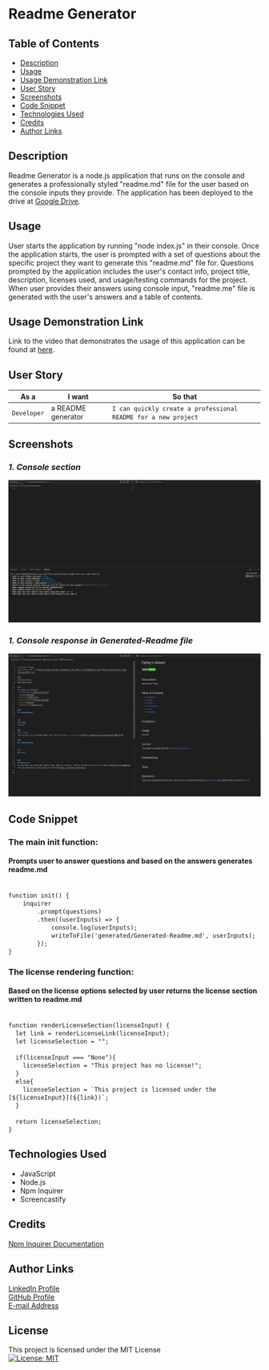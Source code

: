 # Readme Generator


## Table of Contents
* [Description](#description)
* [Usage](#usage)
* [Usage Demonstration Link](#usage-demonstration-link)
* [User Story](#user-story)
* [Screenshots](#screenshots)
* [Code Snippet](#code-snippet)
* [Technologies Used](#technologies-used)
* [Credits](#credits)
* [Author Links](#author-links)


## Description

Readme Generator is a node.js application that runs on the console and generates a professionally styled "readme.md" file for the user based on the console inputs they provide. The application has been deployed to the drive at [Google Drive](https://drive.google.com/file/d/1JLpQM6ABCH3OW0PvaAJlU7fZmuf2PNWd/view).


## Usage

User starts the application by running "node index.js" in their console. Once the application starts, the user is prompted with a set of questions about the specific project they want to generate this "readme.md" file for. Questions prompted by the application includes the user's contact info, project title, description, licenses used, and usage/testing commands for the project. When user provides their answers using console input, "readme.me" file is generated with the user's answers and a table of contents.

## Usage Demonstration Link
Link to the video that demonstrates the usage of this application can be found at [here](https://drive.google.com/file/d/1JLpQM6ABCH3OW0PvaAJlU7fZmuf2PNWd/view).

## User Story

| As a         | I want                  | So that   
| ------------ | ----------------------- | ------------    |
| `Developer`  | a README generator      | `I can quickly create a professional README for a new project` |


## Screenshots

### *1. Console section*
!["Console Test"](./assets/ConsoleTest.png)

### *1. Console response in Generated-Readme file*
!["Generateed Readme"](./assets/GeneratedReadme.png)


## Code Snippet

### The main init function:
#### Prompts user to answer questions and based on the answers generates readme.md
```

function init() {
    inquirer
        .prompt(questions)
        .then((userInputs) => {
            console.log(userInputs);
            writeToFile('generated/Generated-Readme.md', userInputs);
        });
}

```

### The license rendering function:
#### Based on the license options selected by user returns the license section written to readme.md
```

function renderLicenseSection(licenseInput) {
  let link = renderLicenseLink(licenseInput);
  let licenseSelection = "";
 
  if(licenseInput === "None"){
    licenseSelection = "This project has no license!";
  }
  else{
    licenseSelection = `This project is licensed under the [${licenseInput}](${link})`;
  }

  return licenseSelection;
}

```

## Technologies Used

- JavaScript
- Node.js
- Npm Inquirer
- Screencastify


## Credits
[Npm Inquirer Documentation](https://www.npmjs.com/package/inquirer/v/8.2.4#methods)


## Author Links

[LinkedIn Profile](https://www.linkedin.com/in/mehmet-musabeyoglu)
<br/>
[GitHub Profile](https://github.com/MehmetMusabeyoglu)
<br/>
[E-mail Address](mailto:mehmetmusabeyoglu@gmail.com) 

 ## License 
 This project is licensed under the MIT License 
 <br>
 [![License: MIT](https://img.shields.io/badge/License-MIT-yellow.svg)](https://opensource.org/licenses/MIT)

